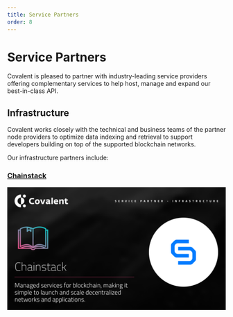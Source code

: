 ```yaml
---
title: Service Partners
order: 8
---
```


# Service Partners
Covalent is pleased to partner with industry-leading service providers offering complementary services to help host, manage and expand our best-in-class API.

## Infrastructure
Covalent works closely with the technical and business teams of the partner node providers to optimize data indexing and retrieval to support developers building on top of the supported blockchain networks. 

Our infrastructure partners include:

### [Chainstack](/service-partners/chainstack)
[![Chainstack](./images/chainstack-banner.png)](/service-partners/chainstack)

